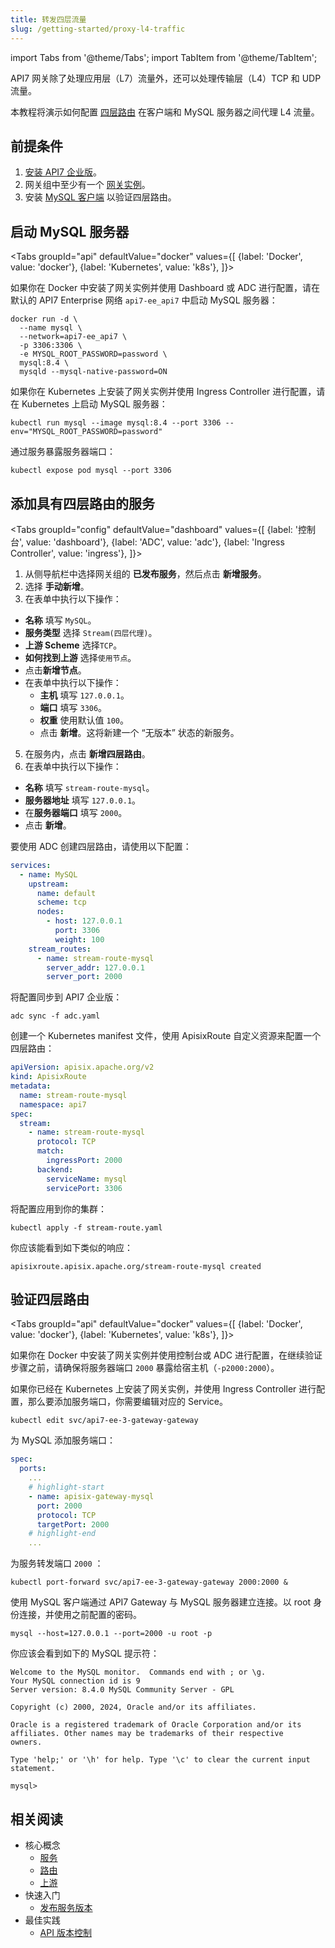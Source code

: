 ```yaml
---
title: 转发四层流量
slug: /getting-started/proxy-l4-traffic
---
```


import Tabs from '@theme/Tabs';
import TabItem from '@theme/TabItem';

API7 网关除了处理应用层（L7）流量外，还可以处理传输层（L4）TCP 和 UDP 流量。

本教程将演示如何配置 [四层路由](../key-concepts/stream-routes.md) 在客户端和 MySQL 服务器之间代理 L4 流量。

## 前提条件

1. [安装 API7 企业版](./install-api7-ee.md)。
2. 网关组中至少有一个 [网关实例](./add-gateway-instance.md)。
3. 安装 [MySQL 客户端](https://dev.mysql.com/doc/refman/8.4/en/installing.html) 以验证四层路由。

## 启动 MySQL 服务器

<Tabs
groupId="api"
defaultValue="docker"
values={[
{label: 'Docker', value: 'docker'},
{label: 'Kubernetes', value: 'k8s'},
]}>

<TabItem value="docker">

如果你在 Docker 中安装了网关实例并使用 Dashboard 或 ADC 进行配置，请在默认的 API7 Enterprise 网络 `api7-ee_api7` 中启动 MySQL 服务器：

```shell
docker run -d \
  --name mysql \
  --network=api7-ee_api7 \
  -p 3306:3306 \
  -e MYSQL_ROOT_PASSWORD=password \
  mysql:8.4 \
  mysqld --mysql-native-password=ON
```

</TabItem>

<TabItem value="k8s">

如果你在 Kubernetes 上安装了网关实例并使用 Ingress Controller 进行配置，请在 Kubernetes 上启动 MySQL 服务器：

```shell
kubectl run mysql --image mysql:8.4 --port 3306 --env="MYSQL_ROOT_PASSWORD=password"
```

通过服务暴露服务器端口：

```shell
kubectl expose pod mysql --port 3306
```

</TabItem>
</Tabs>

## 添加具有四层路由的服务

<Tabs
groupId="config"
defaultValue="dashboard"
values={[
{label: '控制台', value: 'dashboard'},
{label: 'ADC', value: 'adc'},
{label: 'Ingress Controller', value: 'ingress'},
]}>
<TabItem value="dashboard">

1. 从侧导航栏中选择网关组的 **已发布服务**，然后点击 **新增服务**。
2. 选择 **手动新增**。
3. 在表单中执行以下操作：

* **名称** 填写 `MySQL`。
* **服务类型** 选择 `Stream(四层代理)`。
* **上游 Scheme** 选择`TCP`。
* **如何找到上游** 选择`使用节点`。
* 点击**新增节点**。
* 在表单中执行以下操作：
  * **主机** 填写 `127.0.0.1`。
  * **端口** 填写 `3306`。
  * **权重** 使用默认值 `100`。
  * 点击 **新增**。这将新建一个 “无版本” 状态的新服务。

5. 在服务内，点击 **新增四层路由**。
6. 在表单中执行以下操作：

* **名称** 填写 `stream-route-mysql`。
* **服务器地址** 填写 `127.0.0.1`。
* 在**服务器端口** 填写 `2000`。 
* 点击 **新增**。

</TabItem>

<TabItem value="adc">

要使用 ADC 创建四层路由，请使用以下配置：

```yaml title="adc.yaml"
services:
  - name: MySQL
    upstream:
      name: default
      scheme: tcp
      nodes:
        - host: 127.0.0.1
          port: 3306
          weight: 100
    stream_routes:
      - name: stream-route-mysql
        server_addr: 127.0.0.1
        server_port: 2000
```

将配置同步到 API7 企业版：

```shell
adc sync -f adc.yaml
```

</TabItem>


<TabItem value="ingress">

创建一个 Kubernetes manifest 文件，使用 ApisixRoute 自定义资源来配置一个四层路由：

```yaml title="stream-route.yaml"
apiVersion: apisix.apache.org/v2
kind: ApisixRoute
metadata:
  name: stream-route-mysql
  namespace: api7
spec:
  stream:
    - name: stream-route-mysql
      protocol: TCP
      match:
        ingressPort: 2000
      backend:
        serviceName: mysql
        servicePort: 3306
```

将配置应用到你的集群：

```shell
kubectl apply -f stream-route.yaml
```

你应该能看到如下类似的响应：

```text
apisixroute.apisix.apache.org/stream-route-mysql created
```

</TabItem>

</Tabs>

## 验证四层路由

<Tabs
groupId="api"
defaultValue="docker"
values={[
{label: 'Docker', value: 'docker'},
{label: 'Kubernetes', value: 'k8s'},
]}>

<TabItem value="docker">

如果你在 Docker 中安装了网关实例并使用控制台或 ADC 进行配置，在继续验证步骤之前，请确保将服务器端口 `2000` 暴露给宿主机（`-p2000:2000`）。

</TabItem>

<TabItem value="k8s">

如果你已经在 Kubernetes 上安装了网关实例，并使用 Ingress Controller 进行配置，那么要添加服务端口，你需要编辑对应的 Service。

```shell
kubectl edit svc/api7-ee-3-gateway-gateway
```

为 MySQL 添加服务端口：

```yaml
spec:
  ports:
    ...
    # highlight-start
    - name: apisix-gateway-mysql
      port: 2000
      protocol: TCP
      targetPort: 2000
    # highlight-end
    ...
```

为服务转发端口 `2000` ：

```shell
kubectl port-forward svc/api7-ee-3-gateway-gateway 2000:2000 &
```

</TabItem>

</Tabs>

使用 MySQL 客户端通过 API7 Gateway 与 MySQL 服务器建立连接。以 root 身份连接，并使用之前配置的密码。

```shell
mysql --host=127.0.0.1 --port=2000 -u root -p
```

你应该会看到如下的 MySQL 提示符：

```text
Welcome to the MySQL monitor.  Commands end with ; or \g.
Your MySQL connection id is 9
Server version: 8.4.0 MySQL Community Server - GPL
 
Copyright (c) 2000, 2024, Oracle and/or its affiliates.
 
Oracle is a registered trademark of Oracle Corporation and/or its
affiliates. Other names may be trademarks of their respective
owners.
 
Type 'help;' or '\h' for help. Type '\c' to clear the current input statement.
 
mysql>
```

## 相关阅读

* 核心概念
  * [服务](../key-concepts/services.md)
  * [路由](../key-concepts/routes.md)
  * [上游](../key-concepts/upstreams.md)
* 快速入门
  * [发布服务版本](publish-service.md)
* 最佳实践
  * [API 版本控制](../best-practices/api-version-control.md)
